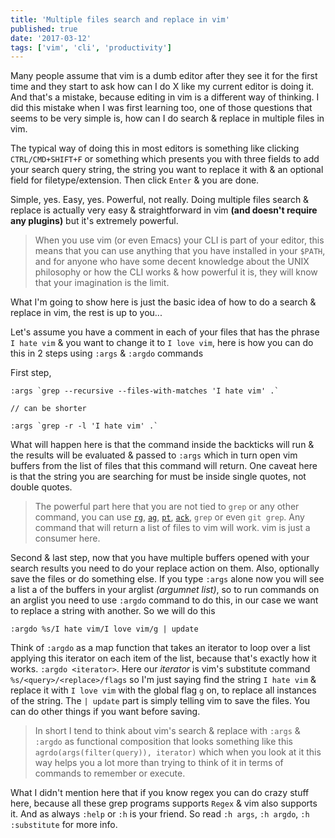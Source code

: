 ```yaml
---
title: 'Multiple files search and replace in vim'
published: true
date: '2017-03-12'
tags: ['vim', 'cli', 'productivity']
---
```


Many people assume that vim is a dumb editor after they see it for the first
time and they start to ask how can I do X like my current editor is doing it.
And that's a mistake, because editing in vim is a different way of thinking. I
did this mistake when I was first learning too, one of those questions that
seems to be very simple is, how can I do search & replace in multiple files in
vim.

The typical way of doing this in most editors is something like clicking
`CTRL/CMD+SHIFT+F` or something which presents you with three fields to add your
search query string, the string you want to replace it with & an optional field
for filetype/extension. Then click `Enter` & you are done.

Simple, yes. Easy, yes. Powerful, not really. Doing multiple files search &
replace is actually very easy & straightforward in vim **(and doesn't require
any plugins)** but it's extremely powerful.

> When you use vim (or even Emacs) your CLI is part of your editor, this means
> that you can use anything that you have installed in your `$PATH`, and for
> anyone who have some decent knowledge about the UNIX philosophy or how the CLI
> works & how powerful it is, they will know that your imagination is the limit.

What I'm going to show here is just the basic idea of how to do a search &
replace in vim, the rest is up to you...

Let's assume you have a comment in each of your files that has the phrase
`I hate vim` & you want to change it to `I love vim`, here is how you can do
this in 2 steps using `:args` & `:argdo` commands

First step,

```
:args `grep --recursive --files-with-matches 'I hate vim' .`

// can be shorter

:args `grep -r -l 'I hate vim' .`
```

What will happen here is that the command inside the backticks will run & the
results will be evaluated & passed to `:args` which in turn open vim buffers
from the list of files that this command will return. One caveat here is that
the string you are searching for must be inside single quotes, not double
quotes.

> The powerful part here that you are not tied to `grep` or any other command,
> you can use [`rg`](https://github.com/BurntSushi/ripgrep),
> [`ag`](https://github.com/ggreer/the_silver_searcher),
> [`pt`](https://github.com/monochromegane/the_platinum_searcher),
> [`ack`](https://beyondgrep.com/), `grep` or even `git grep`. Any command that
> will return a list of files to vim will work. vim is just a consumer here.

Second & last step, now that you have multiple buffers opened with your search
results you need to do your replace action on them. Also, optionally save the
files or do something else. If you type `:args` alone now you will see a list a
of the buffers in your arglist _(argumnet list)_, so to run commands on an
arglist you need to use `:argdo` command to do this, in our case we want to
replace a string with another. So we will do this

```
:argdo %s/I hate vim/I love vim/g | update
```

Think of `:argdo` as a map function that takes an iterator to loop over a list
applying this iterator on each item of the list, because that's exactly how it
works. `:argdo <iterator>`. Here our _iterator_ is vim's substitute command
`%s/<query>/<replace>/flags` so I'm just saying find the string `I hate vim` &
replace it with `I love vim` with the global flag `g` on, to replace all
instances of the string. The `| update` part is simply telling vim to save the
files. You can do other things if you want before saving.

> In short I tend to think about vim's search & replace with `:args` & `:argdo`
> as functional composition that looks something like this
> `agrdo(args(filter(query)), iterator)` which when you look at it this way
> helps you a lot more than trying to think of it in terms of commands to
> remember or execute.

What I didn't mention here that if you know regex you can do crazy stuff here,
because all these grep programs supports `Regex` & vim also supports it. And as
always `:help` or `:h` is your friend. So read `:h args`, `:h argdo`,
`:h :substitute` for more info.
